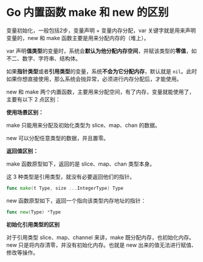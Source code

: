 # Go 内置函数 make 和 new 的区别

变量初始化，一般包括2步，变量声明 + 变量内存分配，var 关键字就是用来声明变量的，new 和 make 函数主要是用来分配内存的（堆上）。

var 声明**值类型**的变量时，系统会**默认为他分配内存空间**，并赋该类型的**零值**，如不二、数字、字符串、结构体。

如果**指针类型**或者**引用类型**的变量，系统**不会为它分配内存**，默认就是 `nil`。此时如果你想直接使用，那么系统会抛异常，必须进行内存分配后，才能使用。

new 和 make 两个内置函数，主要用来分配空间，有了内存，变量就能使用了，主要有以下 2 点区别：

**使用场景区别：**

make 只能用来分配及初始化类型为 slice、map、chan 的数据。

new 可以分配任意类型的数据，并且置零。

**返回值区别：**

make 函数原型如下，返回的是 slice、map、chan 类型本身。

这 3 种类型是引用类型，就没有必要返回他们的指针。

```go
func make(t Type, size ...IntegerType) Type
```

new 函数原型如下，返回一个指向该类型内存地址的指针：

```go
func new(Type) *Type
```

**初始化引用类型的区别**

对于引用类型 slice、map、channel 来讲，make 既分配内存，也初始化内存。new 只是将内存清零，并没有初始化内存。也就是 new 出来的值无法进行赋值、修改等操作。